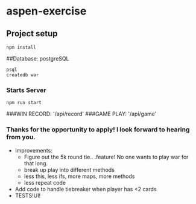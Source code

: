 # aspen-exercise

## Project setup
```
npm install
```

##Database: postgreSQL
```
psql
createdb war
```

### Starts Server
```
npm run start
```

###WIN RECORD: '/api/record'
###GAME PLAY: '/api/game'

### Thanks for the opportunity to apply! I look forward to hearing from you.
 - Improvements:
      - Figure out the 5k round tie..  .feature! No one wants to play war for that long.
      - break up play into different methods
      - less this, less ifs, more maps, more methods
      - less repeat code
 - Add code to handle tiebreaker when player has <2 cards
 - TESTS!UI!